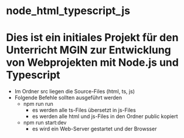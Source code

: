 # node_html_typescript_js
# Dies ist ein initiales Projekt für den Unterricht MGIN zur Entwicklung von Webprojekten mit Node.js und Typescript
- Im Ordner src liegen die Source-Files (html, ts, js)
- Folgende Befehle sollten ausgeführt werden
  - npm run run
    - es werden alle ts-Files übersetzt in js-Files
    - es werden alle html und js-Files in den Ordner public kopiert
  - npm run start:dev
    - es wird ein Web-Server gestartet und der Browsser 
